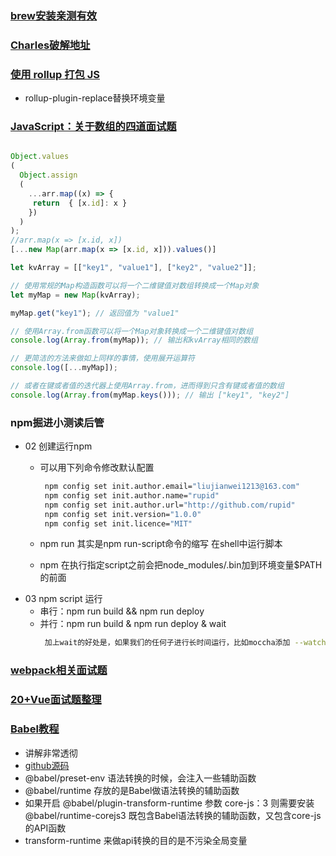 ### [brew安装亲测有效](https://www.cnblogs.com/joyce33/p/13376752.html)
### [Charles破解地址](https://blog.csdn.net/xingchenxuanfeng/article/details/80855948)

### [使用 rollup 打包 JS](https://juejin.im/post/6844903731343933453)
- rollup-plugin-replace替换环境变量

### [JavaScript：关于数组的四道面试题](https://segmentfault.com/a/1190000021360830)
```javascript

Object.values
(
  Object.assign
  (
    ...arr.map((x) => {
     return  { [x.id]: x }
    })
  )
);
//arr.map(x => [x.id, x])
[...new Map(arr.map(x => [x.id, x])).values()]

let kvArray = [["key1", "value1"], ["key2", "value2"]];

// 使用常规的Map构造函数可以将一个二维键值对数组转换成一个Map对象
let myMap = new Map(kvArray);

myMap.get("key1"); // 返回值为 "value1"

// 使用Array.from函数可以将一个Map对象转换成一个二维键值对数组
console.log(Array.from(myMap)); // 输出和kvArray相同的数组

// 更简洁的方法来做如上同样的事情，使用展开运算符
console.log([...myMap]);

// 或者在键或者值的迭代器上使用Array.from，进而得到只含有键或者值的数组
console.log(Array.from(myMap.keys())); // 输出 ["key1", "key2"]

```
### npm掘进小测读后管
- 02 创建运行npm 
  - 可以用下列命令修改默认配置
    ```bash
     npm config set init.author.email="liujianwei1213@163.com"
     npm config set init.author.name="rupid"
     npm config set init.author.url="http://github.com/rupid"
     npm config set init.version="1.0.0"
     npm config set init.licence="MIT"
    ```

   - npm run 其实是npm run-script命令的缩写  在shell中运行脚本
  - npm 在执行指定script之前会把node_modules/.bin加到环境变量$PATH的前面
- 03 npm script 运行
  - 串行：npm run build && npm run deploy
  - 并行：npm run build & npm run deploy & wait
    ```bash
     加上wait的好处是，如果我们的任何子进行长时间运行，比如moccha添加 --watch 配置，可以使用crtrl+c 来结束进程，如果没加，你就没办法直接结束后台的进程
    ```



### [webpack相关面试题](https://zhuanlan.zhihu.com/p/44438844)
### [20+Vue面试题整理](https://juejin.im/post/6844904084374290446)


### [Babel教程](https://www.jiangruitao.com/babel/)
- 讲解非常透彻
- [github源码](https://github.com/jruit/babel-tutorial)
- @babel/preset-env 语法转换的时候，会注入一些辅助函数
- @babel/runtime 存放的是Babel做语法转换的辅助函数
- 如果开启 @babel/plugin-transform-runtime 参数 core-js：3 则需要安装 @babel/runtime-corejs3 既包含Babel语法转换的辅助函数，又包含core-js 的API函数
- transform-runtime 来做api转换的目的是不污染全局变量